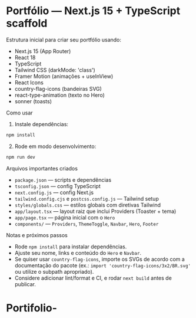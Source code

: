 # Portfólio — Next.js 15 + TypeScript scaffold

Estrutura inicial para criar seu portfólio usando:

- Next.js 15 (App Router)
- React 18
- TypeScript
- Tailwind CSS (darkMode: 'class')
- Framer Motion (animações + useInView)
- React Icons
- country-flag-icons (bandeiras SVG)
- react-type-animation (texto no Hero)
- sonner (toasts)

Como usar

1. Instale dependências:

```bash
npm install
```

2. Rode em modo desenvolvimento:

```bash
npm run dev
```

Arquivos importantes criados

- `package.json` — scripts e dependências
- `tsconfig.json` — config TypeScript
- `next.config.js` — config Next.js
- `tailwind.config.cjs` e `postcss.config.js` — Tailwind setup
- `styles/globals.css` — estilos globais com diretivas Tailwind
- `app/layout.tsx` — layout raiz que inclui Providers (Toaster + tema)
- `app/page.tsx` — página inicial com o `Hero`
- `components/` — `Providers`, `ThemeToggle`, `Navbar`, `Hero`, `Footer`

Notas e próximos passos

- Rode `npm install` para instalar dependências.
- Ajuste seu nome, links e conteúdo do `Hero` e `Navbar`.
- Se quiser usar `country-flag-icons`, importe os SVGs de acordo com a documentação do pacote (ex.: `import 'country-flag-icons/3x2/BR.svg'` ou utilize o subpath apropriado).
- Considere adicionar lint/format e CI, e rodar `next build` antes de publicar.

# Portifolio-